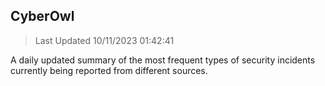 ## CyberOwl 
> Last Updated 10/11/2023 01:42:41 


A daily updated summary of the most frequent types of security incidents currently being reported from different sources.

